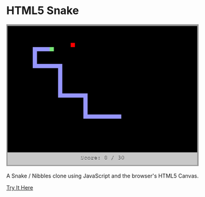 # HTML5 Snake

![](snake.png)

A Snake / Nibbles clone using JavaScript and the browser's HTML5 Canvas.

[Try It Here](https://andrew-lim.github.io/html5-snake/snake.htm)